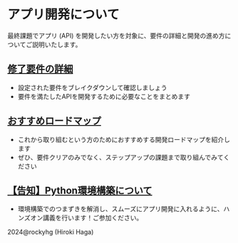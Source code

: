 # アプリ開発について

最終課題でアプリ (API) を開発したい方を対象に、要件の詳細と開発の進め方についてご説明いたします。

## [修了要件の詳細](./01_requirements.md)
- 設定された要件をブレイクダウンして確認しましょう
- 要件を満たしたAPIを開発するために必要なことをまとめます

## [おすすめロードマップ](./02_roadmap.md)
- これから取り組むという方のためにおすすめする開発ロードマップを紹介します
- ぜひ、要件クリアのみでなく、ステップアップの課題まで取り組んでみてください

## [【告知】Python環境構築について](./03_python-env.md)
- 環境構築でのつまずきを解消し、スムーズにアプリ開発に入れるように、ハンズオン講義を行います！ご参加ください。

2024@rockyhg (Hiroki Haga)
